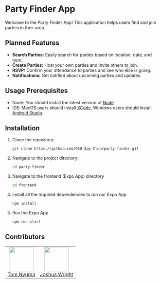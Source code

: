 # Party Finder App

Welcome to the Party Finder App! This application helps users find and join parties in their area.

## Planned Features

- **Search Parties:** Easily search for parties based on location, date, and type.
- **Create Parties:** Host your own parties and invite others to join.
- **RSVP:** Confirm your attendance to parties and see who else is going.
- **Notifications:** Get notified about upcoming parties and updates.

## Usage Prerequisites
- Node: You should install the latest version of [Node](https://nodejs.org/en)
- IDE: MacOS users should install [XCode](https://developer.apple.com/xcode/), Windows users should install [Android Studio](https://developer.android.com/studio).


## Installation

1. Clone the repository:
    ```bash
    git clone https://github.com/OSU-App-Club/party-finder.git
    ```
2. Navigate to the project directory:
    ```bash
    cd party-finder
    ```

3. Navigate to the frontend (Expo App) directory
    ```bash
    cd frontend
    ```

4. Install all the required dependencies to run our Expo App
    ```bash
    npm install
    ```

5. Run the Expo App
    ```bash
    npm run start
    ```


<div align="start">
  <h2>Contributors</h2>
  <table>
    <tbody>
      <tr>
        <td align="center">
          <a href="https://github.com/Nyumat">
            <img src="https://images.weserv.nl/?url=github.com/Nyumat.png&fit=cover&mask=circle" width="80"><br>
            Tom Nyuma
          </a>
        </td>
        <td align="center">
          <a href="https://github.com/pandadoki">
            <img src="https://avatars.githubusercontent.com/u/53231317?v=4&size=64" width="80"><br>
            Joshua Wright 
            </a>
        </td>
      </tr>
    </tbody>
  </table>
</div>
